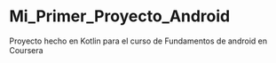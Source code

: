 # Mi_Primer_Proyecto_Android
Proyecto hecho en Kotlin para el curso de Fundamentos de android en Coursera
